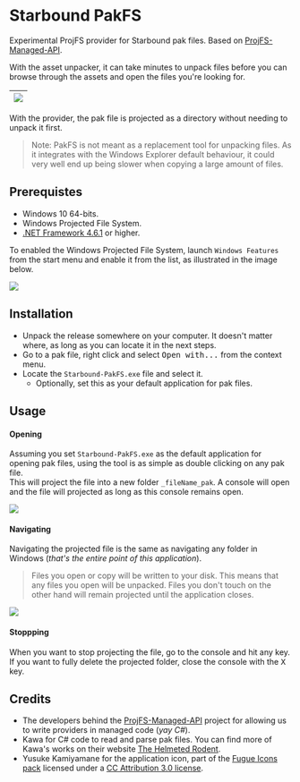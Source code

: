 # Starbound PakFS

Experimental ProjFS provider for Starbound pak files. Based on [ProjFS-Managed-API](https://github.com/Microsoft/ProjFS-Managed-API).

With the asset unpacker, it can take minutes to unpack files before you can browse through the assets and open the files you're looking for.

| ![](https://i.imgur.com/NHPPHQb.png) |
|---|

With the provider, the pak file is projected as a directory without needing to unpack it first.

> Note: PakFS is not meant as a replacement tool for unpacking files. As it integrates with the Windows Explorer default behaviour, it could very well end up being slower when copying a large amount of files.

## Prerequistes

* Windows 10 64-bits.
* Windows Projected File System.
* [.NET Framework 4.6.1](https://www.microsoft.com/en-US/download/details.aspx?id=49981) or higher.

To enabled the Windows Projected File System, launch `Windows Features` from the start menu and enable it from the list, as illustrated in the image below.

![](https://i.imgur.com/UXcLoGe.png)

## Installation

* Unpack the release somewhere on your computer. It doesn't matter where, as long as you can locate it in the next steps.
* Go to a pak file, right click and select <kbd>Open with...</kbd> from the context menu.
* Locate the `Starbound-PakFS.exe` file and select it.
  * Optionally, set this as your default application for pak files.

## Usage

#### Opening

Assuming you set `Starbound-PakFS.exe` as the default application for opening pak files, using the tool is as simple as double clicking on any pak file.  
This will project the file into a new folder `_fileName_pak`. A console will open and the file will projected as long as this console remains open.

![](https://i.imgur.com/ycbCHBx.png)

#### Navigating

Navigating the projected file is the same as navigating any folder in Windows (_that's the entire point of this application_).

> Files you open or copy will be written to your disk. This means that any files you open will be unpacked. Files you don't touch on the other hand will remain projected until the application closes.

![](https://i.imgur.com/BCPndu0.png)

#### Stoppping

When you want to stop projecting the file, go to the console and hit any key.  
If you want to fully delete the projected folder, close the console with the <kbd>X</kbd> key.

## Credits

* The developers behind the [ProjFS-Managed-API](https://github.com/Microsoft/ProjFS-Managed-API) project for allowing us to write providers in managed code (_yay C#_).
* Kawa for C# code to read and parse pak files. You can find more of Kawa's works on their website [The Helmeted Rodent](https://helmet.kafuka.org).
* Yusuke Kamiyamane for the application icon, part of the [Fugue Icons pack](https://p.yusukekamiyamane.com/) licensed under a [CC Attribution 3.0 license](https://creativecommons.org/licenses/by/3.0/).
